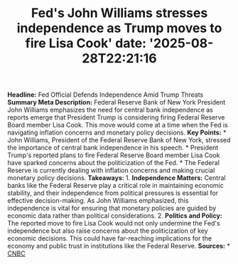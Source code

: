﻿---
title: "Fed's John Williams stresses independence as Trump moves to fire Lisa Cook'
date: '2025-08-28T22:21:16"
category: "Markets"
summary: ""
slug: "feds john williams stresses independence as trump moves to f"
source_urls:
  - "https://www.cnbc.com/2025/08/27/feds-john-williams-stresses-independence-as-trump-moves-to-fire-lisa-cook.html"
seo:
  title: "Fed's John Williams stresses independence as Trump moves to fire Lisa Cook | Hash n Hedge'
  description: '"
  keywords: ["news", "markets", "brief"]
---
**Headline:** Fed Official Defends Independence Amid Trump Threats  **Summary Meta Description:** Federal Reserve Bank of New York President John Williams emphasizes the need for central bank independence as reports emerge that President Trump is considering firing Federal Reserve Board member Lisa Cook. This move would come at a time when the Fed is navigating inflation concerns and monetary policy decisions.  **Key Points:**  *   John Williams, President of the Federal Reserve Bank of New York, stressed the importance of central bank independence in his speech. *   President Trump's reported plans to fire Federal Reserve Board member Lisa Cook have sparked concerns about the politicization of the Fed. *   The Federal Reserve is currently dealing with inflation concerns and making crucial monetary policy decisions.  **Takeaways:**  1.  **Independence Matters:** Central banks like the Federal Reserve play a critical role in maintaining economic stability, and their independence from political pressures is essential for effective decision-making. As John Williams emphasized, this independence is vital for ensuring that monetary policies are guided by economic data rather than political considerations. 2.  **Politics and Policy:** The reported move to fire Lisa Cook would not only undermine the Fed's independence but also raise concerns about the politicization of key economic decisions. This could have far-reaching implications for the economy and public trust in institutions like the Federal Reserve.  **Sources:**  *   [CNBC](https://www.cnbc.com/2025/08/27/feds-john-williams-stresses-independence-as-trump-moves-to-fire-lisa-cook.html) 
